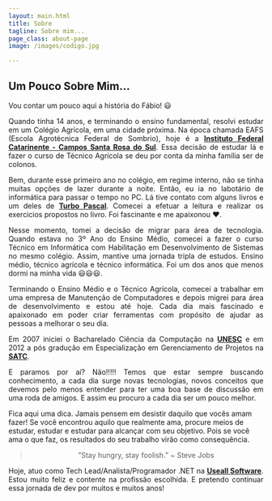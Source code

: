 ```yaml
---
layout: main.html
title: Sobre
tagline: Sobre mim...
page_class: about-page
image: /images/codigo.jpg

---
```


## Um Pouco Sobre Mim...

<p>
  Vou contar um pouco aqui a história do Fábio! 😃
</p>
<p align="justify">
  Quando tinha 14 anos, e terminando o ensino fundamental, resolvi estudar em um Colégio Agrícola, em uma cidade próxima. Na época chamada EAFS (Escola Agrotécnica Federal de Sombrio), hoje é a <b><a href="https://santarosa.ifc.edu.br/">Instituto Federal Catarinente - Campos Santa Rosa do Sul</a></b>. Essa decisão de estudar lá e fazer o curso de Técnico Agrícola se deu por conta da minha família ser de colonos.  
</p>
<p align="justify">
  Bem, durante esse primeiro ano no colégio, em regime interno, não se tinha muitas opções de lazer durante a noite. Então, eu ia no labotário de informática para passar o tempo no PC. Lá tive contato com alguns livros e um deles de <b><a href="https://pt.wikipedia.org/wiki/Turbo_Pascal">Turbo Pascal</a></b>. Comecei a efetuar a leitura e realizar os exercicios propostos no livro. Foi fascinante e me apaixonou ❤️.
</p>
<p align="justify">
  Nesse momento, tomei a decisão de migrar para área de tecnologia. Quando estava no 3º Ano do Ensino Médio, comecei a fazer o curso Técnico em Informática com Habilitação  em Desenvolvimento de Sistemas no mesmo colégio. Assim, mantive uma jornada tripla de estudos. Ensino médio, técnico agrícola e técnico informática. Foi um dos anos que menos dormi na minha vida 😃😃😃.
</p>
<p align="justify">
  Terminando o Ensino Médio e o Técnico Agrícola, comecei a trabalhar em uma empresa de Manutenção de Computadores e depois migrei para área de desenvolvimento e estou até hoje. Cada dia mais fascinado e apaixonado em poder criar ferramentas com propósito de ajudar as pessoas a melhorar o seu dia.
</p>
<p align="justify">
  Em 2007 iniciei o Bacharelado Ciência da Computação na <b><a href="http://www.unesc.net/">UNESC</a></b> e em 2012 a pós gradução em Especialização em Gerenciamento de Projetos na <b><a href="https://unisatc.com.br/">SATC</a></b>. 
</p>
<p align="justify">
  E paramos por aí? Não!!!!! Temos que estar sempre buscando conhecimento, a cada dia surge novas tecnologias, novos conceitos que devemos pelo menos entender para ter uma boa base de discussão em uma roda de amigos. E assim eu procuro a cada dia ser um pouco melhor.

  Fica aqui uma dica. Jamais pensem em desistir daquilo que vocês amam fazer! Se você encontrou aquilo que realmente ama, procure meios de estudar, estudar e estudar para alcançar com seu objetivo. Pois se você ama o que faz, os resultados do seu trabalho virão como consequência.
</p>
<blockquote style='text-align: center;'>”Stay hungry, stay foolish.” ~ Steve Jobs</blockquote>

<p align="justify">
  Hoje, atuo como Tech Lead/Analista/Programador .NET na <b><a href="www.useall.com.br/">Useall Software</a></b>. Estou muito feliz e contente na profissão escolhida. E pretendo continuar essa jornada de dev por muitos e muitos anos! 
</p>
